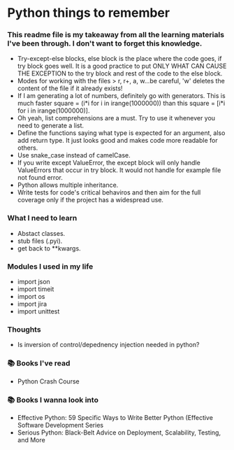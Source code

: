 # Python things to remember
### This readme file is my takeaway from all the learning materials I've been through. I don't want to forget this knowledge.
- Try-except-else blocks, else block is the place where the code goes, if try block goes well. It is a good practice to put ONLY WHAT CAN CAUSE THE EXCEPTION to the try block and rest of the code to the else block.
- Modes for working with the files > r, r+, a, w...be careful, 'w' deletes the content of the file if it already exists!
- If I am generating a lot of numbers, definitely go with generators. This is much faster square = (i\*i for i in irange(1000000)) than this square = [i\*i for i in irange(1000000)].
- Oh yeah, list comprehensions are a must. Try to use it whenever you need to generate a list.
- Define the functions saying what type is expected for an argument, also add return type. It just looks good and makes code more readable for others.
- Use snake_case instead of camelCase.
- If you write except ValueError, the except block will only handle ValueErrors that occur in try block. It would not handle for example file not found error.
- Python allows multiple inheritance.
- Write tests for code's critical behaviros and then aim for the full coverage only if the project has a widespread use.


### What I need to learn
- Abstact classes.
- stub files (.pyi).
- get back to **kwargs.

### Modules I used in my life
- import json
- import timeit
- import os
- import jira
- import unittest

### Thoughts
- Is inversion of control/depednency injection needed in python?

### :books: Books I've read
- Python Crash Course

### :books: Books I wanna look into
- Effective Python: 59 Specific Ways to Write Better Python (Effective Software Development Series
- Serious Python: Black-Belt Advice on Deployment, Scalability, Testing, and More
